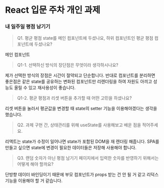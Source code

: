 # React 입문 주차 개인 과제
### 내 일주일 평점 남기기



> Q1. 평균 평점 state를 메인 컴포넌트에 두셨나요, 하위 컴포넌트인 평균 평점 컴포넌트에 두셨나요?

메인 컴포넌트

> Q1-1. 선택하신 방식의 장단점은 무엇이라 생각하시나요?

제가 선택한 방식의 장점은 시간이 절약되고 단순합니다.
반대로 컴포넌트를 분리하면 좋은점은 
같은 state를 공유하는 변화된 컴포넌트만 리렌더링을 하여 자원도 아끼고 성능도 올릴 수 있고 재사용성이 좋습니다.


> Q1-2. 평균 평점과 리셋 버튼을 추가할 때 어떤 고민을 하셨나요?

리셋 버튼을 눌러서 평균값을 변경할 때 state의 setter 기능을 이용해야겠다는 생각을 했습니다.

> Q2. 과제 구현 간, 상태관리를 위해 useState를 사용해보고 배운 점을 적어주세요.

리액트는 state가 수정이 일어나면 state가 포함된 DOM을 재 렌더링 해줍니다. SPA를 만들고 싶으면 state에 변경이 필요한 데이터들은 저장해 사용해야 합니다.

> Q3. 랜덤 숫자가 아닌 평점 남기기 페이지에서 입력한 숫자를 반영하기 위해서는 어떻게 해야 할까요?

단방향 데이터 바인딩이기 때문에 부모 컴포넌트가 props 받는 건 안 될 거 같고 리덕스 기능을 이용해야 할 거 같습니다.
